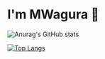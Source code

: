 # I'm MWagura 👋

![Anurag's GitHub stats](https://github-readme-stats.vercel.app/api?username=MaryWagura&show_icons=true&theme=radical)

[![Top Langs](https://github-readme-stats.vercel.app/api/top-langs/?username=MaryWagura)](https://github.com/MaryWagura/github-readme-stats)
